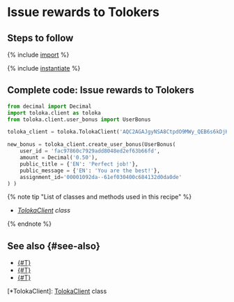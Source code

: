 # Issue rewards to Tolokers

## Steps to follow

{% include [import](../_includes/recipes/import.md) %}

{% include [instantiate](../_includes/recipes/instantiate.md) %}

## Complete code: Issue rewards to Tolokers

```python
from decimal import Decimal
import toloka.client as toloka
from toloka.client.user_bonus import UserBonus

toloka_client = toloka.TolokaClient('AQC2AGAJgyNSA8CtpdO9MWy_QEB6s6kDjHUoElE', 'PRODUCTION')

new_bonus = toloka_client.create_user_bonus(UserBonus(
    user_id = 'fac97860c7929add8048ed2ef63b66fd',
    amount = Decimal('0.50'),
    public_title = {'EN': 'Perfect job!'},
    public_message = {'EN': 'You are the best!'},
    assignment_id='00001092da--61ef030400c684132d0da0de'
) )
```

{% note tip "List of classes and methods used in this recipe" %}

- _[TolokaClient](../reference/toloka.client.TolokaClient.md) class_

{% endnote %}

## See also {#see-also}

- [{#T}](../../guide/concepts/overview.md)
- [{#T}](./learn-basics.md)
- [{#T}](./use-cases.md)

[*TolokaClient]: [TolokaClient](../reference/toloka.client.TolokaClient.md) class